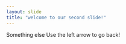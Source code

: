 ```yaml
---
layout: slide
title: "welcome to our second slide!"
---
```

Something else
Use the left arrow to go back!
